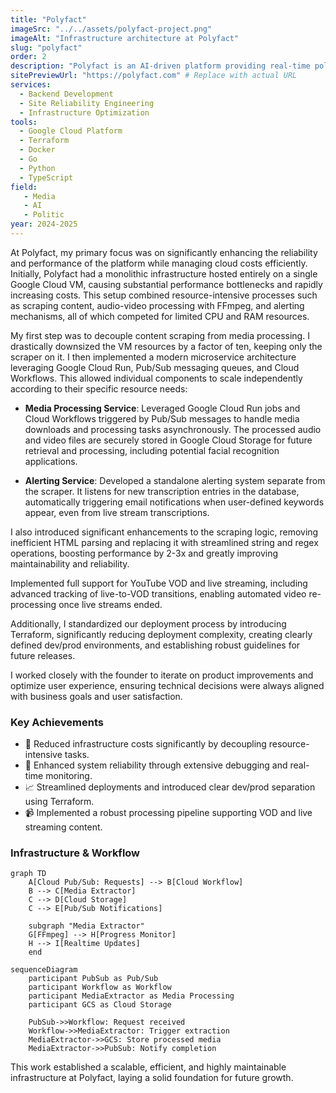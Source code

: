 ```yaml
---
title: "Polyfact"
imageSrc: "../../assets/polyfact-project.png"
imageAlt: "Infrastructure architecture at Polyfact"
slug: "polyfact"
order: 2
description: "Polyfact is an AI-driven platform providing real-time political monitoring and analysis to help users understand legislative trends, anticipate political movements, and make informed decisions."
sitePreviewUrl: "https://polyfact.com" # Replace with actual URL
services:
  - Backend Development
  - Site Reliability Engineering
  - Infrastructure Optimization
tools:
  - Google Cloud Platform
  - Terraform
  - Docker
  - Go
  - Python
  - TypeScript
field:
   - Media
   - AI
   - Politic
year: 2024-2025
---
```


At Polyfact, my primary focus was on significantly enhancing the reliability and performance of the platform while managing cloud costs efficiently. Initially, Polyfact had a monolithic infrastructure hosted entirely on a single Google Cloud VM, causing substantial performance bottlenecks and rapidly increasing costs. This setup combined resource-intensive processes such as scraping content, audio-video processing with FFmpeg, and alerting mechanisms, all of which competed for limited CPU and RAM resources.

My first step was to decouple content scraping from media processing. I drastically downsized the VM resources by a factor of ten, keeping only the scraper on it. I then implemented a modern microservice architecture leveraging Google Cloud Run, Pub/Sub messaging queues, and Cloud Workflows. This allowed individual components to scale independently according to their specific resource needs:

- **Media Processing Service**: Leveraged Google Cloud Run jobs and Cloud Workflows triggered by Pub/Sub messages to handle media downloads and processing tasks asynchronously. The processed audio and video files are securely stored in Google Cloud Storage for future retrieval and processing, including potential facial recognition applications.

- **Alerting Service**: Developed a standalone alerting system separate from the scraper. It listens for new transcription entries in the database, automatically triggering email notifications when user-defined keywords appear, even from live stream transcriptions.

I also introduced significant enhancements to the scraping logic, removing inefficient HTML parsing and replacing it with streamlined string and regex operations, boosting performance by 2-3x and greatly improving maintainability and reliability.

Implemented full support for YouTube VOD and live streaming, including advanced tracking of live-to-VOD transitions, enabling automated video re-processing once live streams ended.

Additionally, I standardized our deployment process by introducing Terraform, significantly reducing deployment complexity, creating clearly defined dev/prod environments, and establishing robust guidelines for future releases.

I worked closely with the founder to iterate on product improvements and optimize user experience, ensuring technical decisions were always aligned with business goals and user satisfaction.

### Key Achievements

- 🚀 Reduced infrastructure costs significantly by decoupling resource-intensive tasks.
- 🎯 Enhanced system reliability through extensive debugging and real-time monitoring.
- 📈 Streamlined deployments and introduced clear dev/prod separation using Terraform.
- 📹 Implemented a robust processing pipeline supporting VOD and live streaming content.

### Infrastructure & Workflow

```mermaid
graph TD
    A[Cloud Pub/Sub: Requests] --> B[Cloud Workflow]
    B --> C[Media Extractor]
    C --> D[Cloud Storage]
    C --> E[Pub/Sub Notifications]

    subgraph "Media Extractor"
    G[FFmpeg] --> H[Progress Monitor]
    H --> I[Realtime Updates]
    end
```

```mermaid
sequenceDiagram
    participant PubSub as Pub/Sub
    participant Workflow as Workflow
    participant MediaExtractor as Media Processing
    participant GCS as Cloud Storage

    PubSub->>Workflow: Request received
    Workflow->>MediaExtractor: Trigger extraction
    MediaExtractor->>GCS: Store processed media
    MediaExtractor->>PubSub: Notify completion
```

This work established a scalable, efficient, and highly maintainable infrastructure at Polyfact, laying a solid foundation for future growth.

